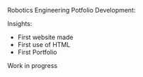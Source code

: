 Robotics Engineering Potfolio Development:

Insights:
- First website made
- First use of HTML
- First Portfolio

Work in progress
